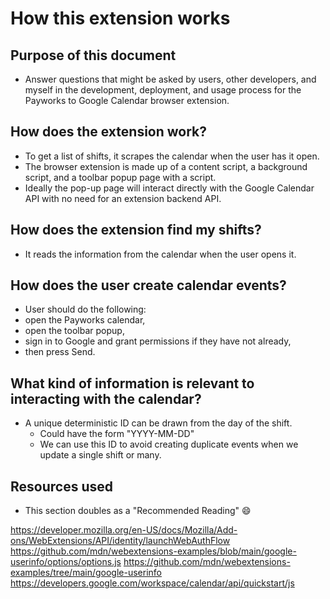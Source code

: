 # How this extension works

## Purpose of this document

- Answer questions that might be asked by users, other developers, and myself in the development, deployment, and usage process for the Payworks to Google Calendar browser extension.

## How does the extension work?
- To get a list of shifts, it scrapes the calendar when the user has it open.
- The browser extension is made up of a content script, a background script, and a toolbar popup page with a script.
- Ideally the pop-up page will interact directly with the Google Calendar API with no need for an extension backend API.

## How does the extension find my shifts?

- It reads the information from the calendar when the user opens it.

## How does the user create calendar events?

- User should do the following:
- open the Payworks calendar, 
- open the toolbar popup, 
- sign in to Google and grant permissions if they have not already,
- then press Send.


## What kind of information is relevant to interacting with the calendar?

- A unique deterministic ID can be drawn from the day of the shift.
    - Could have the form "YYYY-MM-DD"
    - We can use this ID to avoid creating duplicate events when we update a single shift or many.

## Resources used

- This section doubles as a "Recommended Reading" 😄

https://developer.mozilla.org/en-US/docs/Mozilla/Add-ons/WebExtensions/API/identity/launchWebAuthFlow
https://github.com/mdn/webextensions-examples/blob/main/google-userinfo/options/options.js
https://github.com/mdn/webextensions-examples/tree/main/google-userinfo
https://developers.google.com/workspace/calendar/api/quickstart/js

